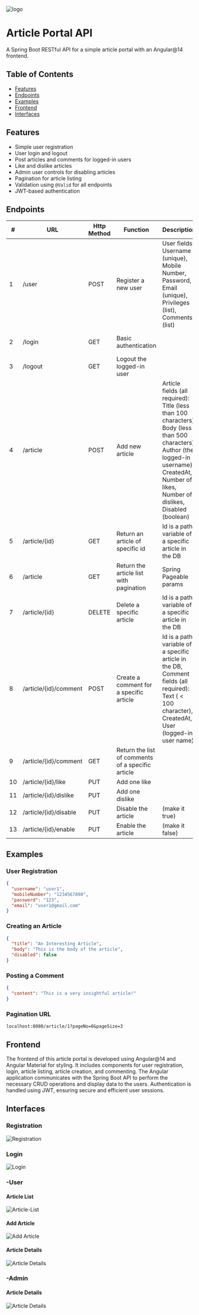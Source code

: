 ![logo](screenshots/logo.png)
# Article Portal API
A Spring Boot RESTful API for a simple article portal with an Angular@14 frontend.

## Table of Contents
- [Features](#features)
- [Endpoints](#endpoints)
- [Examples](#examples)
- [Frontend](#Frontend)
- [Interfaces](#Interfaces)

## Features
- Simple user registration
- User login and logout
- Post articles and comments for logged-in users
- Like and dislike articles
- Admin user controls for disabling articles
- Pagination for article listing
- Validation using `@Valid` for all endpoints
- JWT-based authentication

## Endpoints

| #   | URL                      | Http Method | Function                       | Description                                                                                                                                      | Privileges                       |
|-----|--------------------------|-------------|--------------------------------|--------------------------------------------------------------------------------------------------------------------------------------------------|----------------------------------|
| 1   | /user                    | POST        | Register a new user            | User fields: Username (unique), Mobile Number, Password, Email (unique), Privileges (list), Comments (list)                                       | Anonymous publicly allowed       |
| 2   | /login                   | GET         | Basic authentication           |                                                                                                                                                  | Anonymous publicly allowed       |
| 3   | /logout                  | GET         | Logout the logged-in user      |                                                                                                                                                  | For any logged-in user           |
| 4   | /article                 | POST        | Add new article                | Article fields (all required): Title (less than 100 characters), Body (less than 500 characters), Author (the logged-in username), CreatedAt, Number of likes, Number of dislikes, Disabled (boolean) | USERS only                       |
| 5   | /article/{id}            | GET         | Return an article of specific id | Id is a path variable of a specific article in the DB                                                                                            | Anonymous publicly allowed       |
| 6   | /article                 | GET         | Return the article list with pagination | Spring Pageable params                                                                                                                           | Anonymous publicly allowed       |
| 7   | /article/{id}            | DELETE      | Delete a specific article      | Id is a path variable of a specific article in the DB                                                                                            | Users can delete their own articles only. |
| 8   | /article/{id}/comment    | POST        | Create a comment for a specific article | Id is a path variable of a specific article in the DB, Comment fields (all required): Text ( < 100 character), CreatedAt, User (logged-in user name) | USERS only                       |
| 9  | /article/{id}/comment    | GET         | Return the list of comments of a specific article |                                                                                                                                                  | Anonymous publicly allowed       |
| 10  | /article/{id}/like       | PUT         | Add one like                   |                                                                                                                                                  | USERS only                       |
| 11  | /article/{id}/dislike    | PUT         | Add one dislike                |                                                                                                                                                  | USERS only                       |
| 12  | /article/{id}/disable    | PUT         | Disable the article            | (make it true)                                                                                                                                    | ADMIN only                       |
| 13  | /article/{id}/enable     | PUT         | Enable the article             | (make it false)                                                                                                                                  | ADMIN only                       |

## Examples

### User Registration
```json
{
  "username": "user1",
  "mobileNumber": "1234567890",
  "password": "123",
  "email": "user1@gmail.com"
}
```

### Creating an Article
```json
{
  "title": "An Interesting Article",
  "body": "This is the body of the article",
  "disabled": false
}
```

### Posting a Comment
```json
{
  "content": "This is a very insightful article!"
}
```

### Pagination URL
```url
localhost:8080/article/1?pageNo=0&pageSize=3
```

## Frontend
The frontend of this article portal is developed using Angular@14 and Angular Material for styling. It includes components for user registration, login, article listing, article creation, and commenting. The Angular application communicates with the Spring Boot API to perform the necessary CRUD operations and display data to the users. Authentication is handled using JWT, ensuring secure and efficient user sessions.

## Interfaces

### Registration
![Registration](screenshots/Registration.png)

### Login
![Login](screenshots/Login.png)

### -User
#### Article List
![Article-List](screenshots/List-article.png)

#### Add Article
![Add Article](screenshots/Creat-article.png)

#### Article Details
![Article Details](screenshots/Article-detail.png)


### -Admin
#### Article Details
![Article Details](screenshots/Article-detail-admin.png)



